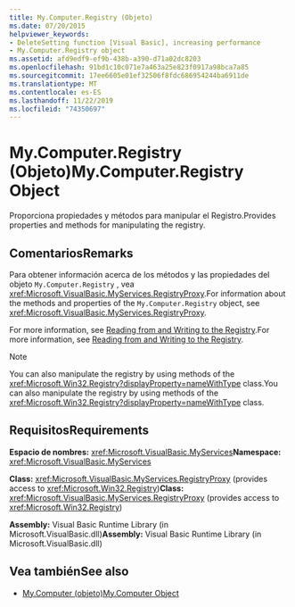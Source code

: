 ```yaml
---
title: My.Computer.Registry (Objeto)
ms.date: 07/20/2015
helpviewer_keywords:
- DeleteSetting function [Visual Basic], increasing performance
- My.Computer.Registry object
ms.assetid: afd9edf9-ef9b-438b-a390-d71a02dc8203
ms.openlocfilehash: 91bd1c10c071e7a463a25e823f0917a98bca7a85
ms.sourcegitcommit: 17ee6605e01ef32506f8fdc686954244ba6911de
ms.translationtype: MT
ms.contentlocale: es-ES
ms.lasthandoff: 11/22/2019
ms.locfileid: "74350697"
---
```

# <a name="mycomputerregistry-object"></a><span data-ttu-id="61e78-102">My.Computer.Registry (Objeto)</span><span class="sxs-lookup"><span data-stu-id="61e78-102">My.Computer.Registry Object</span></span>
<span data-ttu-id="61e78-103">Proporciona propiedades y métodos para manipular el Registro.</span><span class="sxs-lookup"><span data-stu-id="61e78-103">Provides properties and methods for manipulating the registry.</span></span>  
  
## <a name="remarks"></a><span data-ttu-id="61e78-104">Comentarios</span><span class="sxs-lookup"><span data-stu-id="61e78-104">Remarks</span></span>  
 <span data-ttu-id="61e78-105">Para obtener información acerca de los métodos y las propiedades del objeto `My.Computer.Registry` , vea <xref:Microsoft.VisualBasic.MyServices.RegistryProxy>.</span><span class="sxs-lookup"><span data-stu-id="61e78-105">For information about the methods and properties of the `My.Computer.Registry` object, see <xref:Microsoft.VisualBasic.MyServices.RegistryProxy>.</span></span>  
  
 <span data-ttu-id="61e78-106">For more information, see [Reading from and Writing to the Registry](../../../visual-basic/developing-apps/programming/computer-resources/reading-from-and-writing-to-the-registry.md).</span><span class="sxs-lookup"><span data-stu-id="61e78-106">For more information, see [Reading from and Writing to the Registry](../../../visual-basic/developing-apps/programming/computer-resources/reading-from-and-writing-to-the-registry.md).</span></span>  
  
> [!NOTE]
> <span data-ttu-id="61e78-107">You can also manipulate the registry by using methods of the <xref:Microsoft.Win32.Registry?displayProperty=nameWithType> class.</span><span class="sxs-lookup"><span data-stu-id="61e78-107">You can also manipulate the registry by using methods of the <xref:Microsoft.Win32.Registry?displayProperty=nameWithType> class.</span></span>  
  
## <a name="requirements"></a><span data-ttu-id="61e78-108">Requisitos</span><span class="sxs-lookup"><span data-stu-id="61e78-108">Requirements</span></span>  
 <span data-ttu-id="61e78-109">**Espacio de nombres:** <xref:Microsoft.VisualBasic.MyServices></span><span class="sxs-lookup"><span data-stu-id="61e78-109">**Namespace:** <xref:Microsoft.VisualBasic.MyServices></span></span>  
  
 <span data-ttu-id="61e78-110">**Class:** <xref:Microsoft.VisualBasic.MyServices.RegistryProxy> (provides access to <xref:Microsoft.Win32.Registry>)</span><span class="sxs-lookup"><span data-stu-id="61e78-110">**Class:** <xref:Microsoft.VisualBasic.MyServices.RegistryProxy> (provides access to <xref:Microsoft.Win32.Registry>)</span></span>  
  
 <span data-ttu-id="61e78-111">**Assembly:** Visual Basic Runtime Library (in Microsoft.VisualBasic.dll)</span><span class="sxs-lookup"><span data-stu-id="61e78-111">**Assembly:** Visual Basic Runtime Library (in Microsoft.VisualBasic.dll)</span></span>  
  
## <a name="see-also"></a><span data-ttu-id="61e78-112">Vea también</span><span class="sxs-lookup"><span data-stu-id="61e78-112">See also</span></span>

- [<span data-ttu-id="61e78-113">My.Computer (objeto)</span><span class="sxs-lookup"><span data-stu-id="61e78-113">My.Computer Object</span></span>](../../../visual-basic/language-reference/objects/my-computer-object.md)
